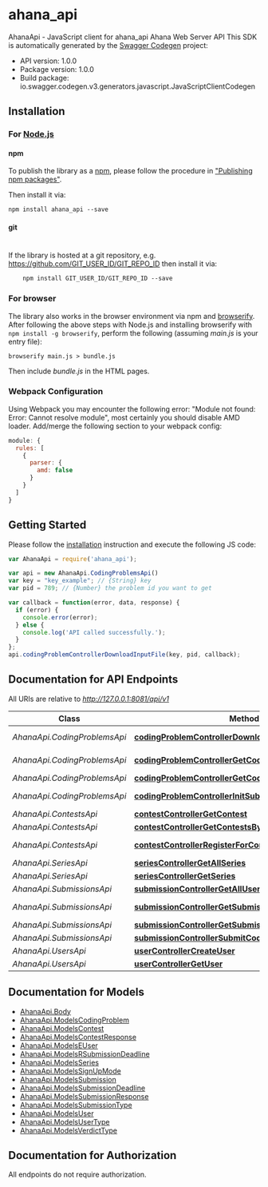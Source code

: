 # ahana_api

AhanaApi - JavaScript client for ahana_api
Ahana Web Server API
This SDK is automatically generated by the [Swagger Codegen](https://github.com/swagger-api/swagger-codegen) project:

- API version: 1.0.0
- Package version: 1.0.0
- Build package: io.swagger.codegen.v3.generators.javascript.JavaScriptClientCodegen

## Installation

### For [Node.js](https://nodejs.org/)

#### npm

To publish the library as a [npm](https://www.npmjs.com/),
please follow the procedure in ["Publishing npm packages"](https://docs.npmjs.com/getting-started/publishing-npm-packages).

Then install it via:

```shell
npm install ahana_api --save
```

#### git
#
If the library is hosted at a git repository, e.g.
https://github.com/GIT_USER_ID/GIT_REPO_ID
then install it via:

```shell
    npm install GIT_USER_ID/GIT_REPO_ID --save
```

### For browser

The library also works in the browser environment via npm and [browserify](http://browserify.org/). After following
the above steps with Node.js and installing browserify with `npm install -g browserify`,
perform the following (assuming *main.js* is your entry file):

```shell
browserify main.js > bundle.js
```

Then include *bundle.js* in the HTML pages.

### Webpack Configuration

Using Webpack you may encounter the following error: "Module not found: Error:
Cannot resolve module", most certainly you should disable AMD loader. Add/merge
the following section to your webpack config:

```javascript
module: {
  rules: [
    {
      parser: {
        amd: false
      }
    }
  ]
}
```

## Getting Started

Please follow the [installation](#installation) instruction and execute the following JS code:

```javascript
var AhanaApi = require('ahana_api');

var api = new AhanaApi.CodingProblemsApi()
var key = "key_example"; // {String} key
var pid = 789; // {Number} the problem id you want to get

var callback = function(error, data, response) {
  if (error) {
    console.error(error);
  } else {
    console.log('API called successfully.');
  }
};
api.codingProblemControllerDownloadInputFile(key, pid, callback);
```

## Documentation for API Endpoints

All URIs are relative to *http://127.0.0.1:8081/api/v1*

Class | Method | HTTP request | Description
------------ | ------------- | ------------- | -------------
*AhanaApi.CodingProblemsApi* | [**codingProblemControllerDownloadInputFile**](docs/CodingProblemsApi.md#codingProblemControllerDownloadInputFile) | **GET** /coding-problems/in/download | 
*AhanaApi.CodingProblemsApi* | [**codingProblemControllerGetCodingProblemById**](docs/CodingProblemsApi.md#codingProblemControllerGetCodingProblemById) | **GET** /coding-problems/{problemId} | 
*AhanaApi.CodingProblemsApi* | [**codingProblemControllerGetCodingProblemsByContest**](docs/CodingProblemsApi.md#codingProblemControllerGetCodingProblemsByContest) | **GET** /coding-problems/ | 
*AhanaApi.CodingProblemsApi* | [**codingProblemControllerInitSubmissionDeadline**](docs/CodingProblemsApi.md#codingProblemControllerInitSubmissionDeadline) | **POST** /coding-problems/{pid}/init | 
*AhanaApi.ContestsApi* | [**contestControllerGetContest**](docs/ContestsApi.md#contestControllerGetContest) | **GET** /contests/{contestId} | 
*AhanaApi.ContestsApi* | [**contestControllerGetContestsBySeries**](docs/ContestsApi.md#contestControllerGetContestsBySeries) | **GET** /contests/ | 
*AhanaApi.ContestsApi* | [**contestControllerRegisterForContest**](docs/ContestsApi.md#contestControllerRegisterForContest) | **POST** /contests/{contestId}/register | 
*AhanaApi.SeriesApi* | [**seriesControllerGetAllSeries**](docs/SeriesApi.md#seriesControllerGetAllSeries) | **GET** /series/ | 
*AhanaApi.SeriesApi* | [**seriesControllerGetSeries**](docs/SeriesApi.md#seriesControllerGetSeries) | **GET** /series/{sid} | 
*AhanaApi.SubmissionsApi* | [**submissionControllerGetAllUserSubmissionsByContest**](docs/SubmissionsApi.md#submissionControllerGetAllUserSubmissionsByContest) | **GET** /submissions/ | 
*AhanaApi.SubmissionsApi* | [**submissionControllerGetSubmission**](docs/SubmissionsApi.md#submissionControllerGetSubmission) | **GET** /submissions/{submissionId} | 
*AhanaApi.SubmissionsApi* | [**submissionControllerGetSubmissionDeadlineByProblem**](docs/SubmissionsApi.md#submissionControllerGetSubmissionDeadlineByProblem) | **GET** /submissions/deadline | 
*AhanaApi.SubmissionsApi* | [**submissionControllerSubmitCodeSolution**](docs/SubmissionsApi.md#submissionControllerSubmitCodeSolution) | **POST** /submissions/code | 
*AhanaApi.UsersApi* | [**userControllerCreateUser**](docs/UsersApi.md#userControllerCreateUser) | **POST** /users/ | 
*AhanaApi.UsersApi* | [**userControllerGetUser**](docs/UsersApi.md#userControllerGetUser) | **GET** /users/{firebaseUid} | 

## Documentation for Models

 - [AhanaApi.Body](docs/Body.md)
 - [AhanaApi.ModelsCodingProblem](docs/ModelsCodingProblem.md)
 - [AhanaApi.ModelsContest](docs/ModelsContest.md)
 - [AhanaApi.ModelsContestResponse](docs/ModelsContestResponse.md)
 - [AhanaApi.ModelsEUser](docs/ModelsEUser.md)
 - [AhanaApi.ModelsRSubmissionDeadline](docs/ModelsRSubmissionDeadline.md)
 - [AhanaApi.ModelsSeries](docs/ModelsSeries.md)
 - [AhanaApi.ModelsSignUpMode](docs/ModelsSignUpMode.md)
 - [AhanaApi.ModelsSubmission](docs/ModelsSubmission.md)
 - [AhanaApi.ModelsSubmissionDeadline](docs/ModelsSubmissionDeadline.md)
 - [AhanaApi.ModelsSubmissionResponse](docs/ModelsSubmissionResponse.md)
 - [AhanaApi.ModelsSubmissionType](docs/ModelsSubmissionType.md)
 - [AhanaApi.ModelsUser](docs/ModelsUser.md)
 - [AhanaApi.ModelsUserType](docs/ModelsUserType.md)
 - [AhanaApi.ModelsVerdictType](docs/ModelsVerdictType.md)

## Documentation for Authorization

 All endpoints do not require authorization.

